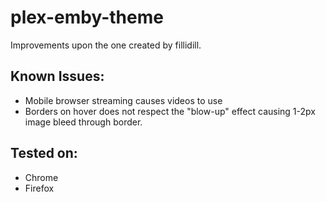 # plex-emby-theme
Improvements upon the one created by fillidill.

## Known Issues:
* Mobile browser streaming causes videos to use 
* Borders on hover does not respect the "blow-up" effect causing 1-2px image bleed through border.


## Tested on:
* Chrome
* Firefox
